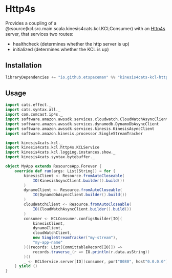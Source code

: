 # Http4s

Provides a coupling of a @:source(kcl.src.main.scala.kinesis4cats.kcl.KCLConsumer) with an [Http4s](https://http4s.org/) server, that services two routes:

- healthcheck (determines whether the http server is up)
- initialized (determines whether the KCL is up)

## Installation

```scala
libraryDependencies += "io.github.etspaceman" %% "kinesis4cats-kcl-http4s" % "@VERSION@"
```

## Usage

```scala mdoc:compile-only
import cats.effect._
import cats.syntax.all._
import com.comcast.ip4s._
import software.amazon.awssdk.services.cloudwatch.CloudWatchAsyncClient
import software.amazon.awssdk.services.dynamodb.DynamoDbAsyncClient
import software.amazon.awssdk.services.kinesis.KinesisAsyncClient
import software.amazon.kinesis.processor.SingleStreamTracker

import kinesis4cats.kcl._
import kinesis4cats.kcl.http4s.KCLService
import kinesis4cats.kcl.logging.instances.show._
import kinesis4cats.syntax.bytebuffer._

object MyApp extends ResourceApp.Forever {
    override def run(args: List[String]) = for {
        kinesisClient <- Resource.fromAutoCloseable(
            IO(KinesisAsyncClient.builder().build())
        )
        dynamoClient <- Resource.fromAutoCloseable(
            IO(DynamoDbAsyncClient.builder().build())
        )
        cloudWatchClient <- Resource.fromAutoCloseable(
            IO(CloudWatchAsyncClient.builder().build())
        )
        consumer <- KCLConsumer.configsBuilder[IO](
            kinesisClient, 
            dynamoClient, 
            cloudWatchClient, 
            new SingleStreamTracker("my-stream"), 
            "my-app-name"
        )((records: List[CommittableRecord[IO]]) => 
            records.traverse_(r => IO.println(r.data.asString))
        )()
        _ <- KCLService.server[IO](consumer, port"8080", host"0.0.0.0")
    } yield ()
}
```
